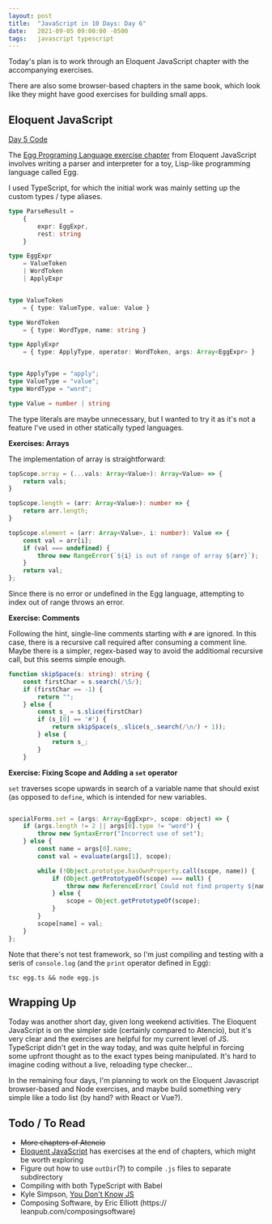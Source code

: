 ```yaml
---
layout: post
title:  "JavaScript in 10 Days: Day 6"
date:   2021-09-05 09:00:00 -0500
tags:   javascript typescript
---
```


Today's plan is to work through an Eloquent JavaScript chapter with the accompanying exercises. 

There are also some browser-based chapters in the same book, which look like they might have good exercises for building small apps.

## Eloquent JavaScript

[Day 5 Code](https://github.com/tkuriyama/learn-js/tree/master/snippets/day5)

The [Egg Programing Language exercise chapter](https://eloquentjavascript.net/12_language.html) from Eloquent JavaScript involves writing a parser and interpreter for a toy, Lisp-like programming language called Egg.

I used TypeScript, for which the initial work was mainly setting up the custom types / type aliases.

```typescript
type ParseResult =
    {
        expr: EggExpr,
        rest: string
    }

type EggExpr
    = ValueToken
    | WordToken
    | ApplyExpr


type ValueToken
    = { type: ValueType, value: Value }

type WordToken
    = { type: WordType, name: string }

type ApplyExpr
    = { type: ApplyType, operator: WordToken, args: Array<EggExpr> }


type ApplyType = "apply";
type ValueType = "value";
type WordType = "word";

type Value = number | string
```

The type literals are maybe unnecessary, but I wanted to try it as it's not a feature I've used in other statically typed languages.

**Exercises: Arrays**

The implementation of array is straightforward:

```typescript
topScope.array = (...vals: Array<Value>): Array<Value> => {
    return vals;
}

topScope.length = (arr: Array<Value>): number => {
    return arr.length;
}

topScope.element = (arr: Array<Value>, i: number): Value => {
    const val = arr[i];
    if (val === undefined) {
        throw new RangeError(`${i} is out of range of array ${arr}`);
    }
    return val;
};
```

Since there is no error or undefined in the Egg language, attempting to index out of range throws an error.

**Exercise: Comments**

Following the hint, single-line comments starting with `#` are ignored. In this case, there is a recursive call required after consuming a comment line. Maybe there is a simpler, regex-based way to avoid the additiomal recursive call, but this seems simple enough.

```typescript
function skipSpace(s: string): string {
    const firstChar = s.search(/\S/);
    if (firstChar == -1) {
        return "";
    } else {
        const s_ = s.slice(firstChar)
        if (s_[0] == '#') {
            return skipSpace(s_.slice(s_.search(/\n/) + 1));
        } else {
            return s_;
        }
    }
```

**Exercise: Fixing Scope and Adding a `set` operator**

`set` traverses scope upwards in search of a variable name that should exist (as opposed to `define`, which is intended for new variables.

```javascript

specialForms.set = (args: Array<EggExpr>, scope: object) => {
    if (args.length != 2 || args[0].type != "word") {
        throw new SyntaxError("Incorrect use of set");
    } else {
        const name = args[0].name;
        const val = evaluate(args[1], scope);

        while (!Object.prototype.hasOwnProperty.call(scope, name)) {
            if (Object.getPrototypeOf(scope) === null) {
                throw new ReferenceError(`Could not find property ${name} to set with ${val}`);
            } else {
                scope = Object.getPrototypeOf(scope);
            }
        }
        scope[name] = val;
    }
};
```
Note that there's not test framework, so I'm just compiling and testing with a seris of `console.log` (and the `print` operator defined in Egg):

`tsc egg.ts && node egg.js`


## Wrapping Up

Today was another short day, given long weekend activities. The Eloquent JavaScript is on the simpler side (certainly compared to Atencio), but it's very clear and the exercises are helpful for my current level of JS. TypeScript didn't get in the way today, and was quite helpful in forcing some upfront thought as to the exact types being manipulated. It's hard to imagine coding without a live, reloading type checker...

In the remaining four days, I'm planning to work on the Eloquent Javascript browser-based and Node exercises, and maybe build something very simple like a todo list (by hand? with React or Vue?).


## Todo / To Read

- ~~More chapters of  Atencio~~
- [Eloquent JavaScript](https://eloquentjavascript.net/) has exercises at the end of chapters, which might be worth exploring
- Figure out how to use `outDir`(?) to compile `.js` files to separate subdirectory
- Compiling with both TypeScript with Babel
- Kyle Simpson, [You Don't Know JS](https://github.com/getify/You-Dont-Know-JS/tree/1st-ed)
- Composing Software, by Eric Elliott (https:// leanpub.com/composingsoftware)

